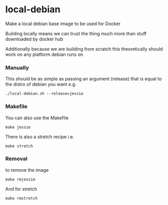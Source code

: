 # local-debian

Make a local debian base image to be used for Docker

Building locally means we can trust the thing much more than stuff downloaded by docker hub

Additionally because we are building from scratch this theoretically should work on any platform debian runs on

### Manually

This should be as simple as passing an argument (release) that is equal to the distro of debian you want e.g.

```
./local-debian.sh --release=jessie
```

### Makefile

You can also use the Makefile

```
make jessie
```

There is also a stretch recipe i.e.
```
make stretch
```

### Removal

to remove the image

```
make rmjessie
```

And for stretch

```
make rmstretch
```
